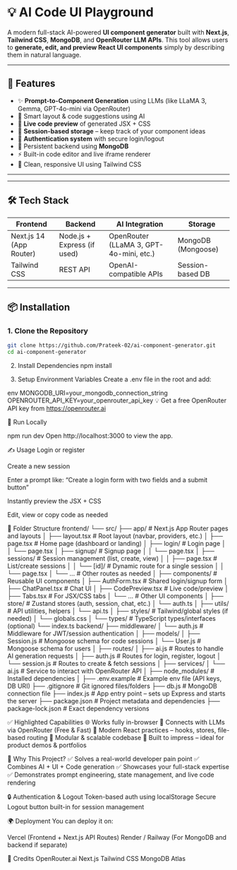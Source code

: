 # 💡 AI Code UI Playground

A modern full-stack AI-powered **UI component generator** built with **Next.js**, **Tailwind CSS**, **MongoDB**, and **OpenRouter LLM APIs**. This tool allows users to **generate, edit, and preview React UI components** simply by describing them in natural language.

---

## 🚀 Features

- ✨ **Prompt-to-Component Generation** using LLMs (like LLaMA 3, Gemma, GPT-4o-mini via OpenRouter)
- 🧠 Smart layout & code suggestions using AI
- 🎨 **Live code preview** of generated JSX + CSS
- 💾 **Session-based storage** – keep track of your component ideas
- 🔐 **Authentication system** with secure login/logout
- 📁 Persistent backend using **MongoDB**
- ⚡ Built-in code editor and live iframe renderer
- 🌙 Clean, responsive UI using Tailwind CSS

---


---

## 🛠️ Tech Stack

| Frontend          | Backend          | AI Integration        | Storage         |
|-------------------|------------------|------------------------|-----------------|
| Next.js 14 (App Router) | Node.js + Express (if used) | OpenRouter (LLaMA 3, GPT-4o-mini, etc.) | MongoDB (Mongoose) |
| Tailwind CSS      | REST API         | OpenAI-compatible APIs | Session-based DB |

---

## 📦 Installation

### 1. Clone the Repository

```bash
git clone https://github.com/Prateek-02/ai-component-generator.git
cd ai-component-generator
```

2. Install Dependencies
npm install

3. Setup Environment Variables
Create a .env file in the root and add:

env
MONGODB_URI=your_mongodb_connection_string
OPENROUTER_API_KEY=your_openrouter_api_key
💡 Get a free OpenRouter API key from https://openrouter.ai

🧪 Run Locally

npm run dev
Open http://localhost:3000 to view the app.

✍️ Usage
Login or register

Create a new session

Enter a prompt like:
“Create a login form with two fields and a submit button”

Instantly preview the JSX + CSS

Edit, view or copy code as needed


📂 Folder Structure
frontend/
└── src/
    ├── app/                # Next.js App Router pages and layouts
    │   ├── layout.tsx      # Root layout (navbar, providers, etc.)
    │   ├── page.tsx        # Home page (dashboard or landing)
    │   ├── login/          # Login page
    │   │   └── page.tsx
    │   ├── signup/         # Signup page
    │   │   └── page.tsx
    │   ├── sessions/       # Session management (list, create, view)
    │   │   ├── page.tsx    # List/create sessions
    │   │   └── [id]/       # Dynamic route for a single session
    │   │       └── page.tsx
    │   └── ...             # Other routes as needed
    │
    ├── components/         # Reusable UI components
    │   ├── AuthForm.tsx    # Shared login/signup form
    │   ├── ChatPanel.tsx   # Chat UI
    │   ├── CodePreview.tsx # Live code/preview
    │   ├── Tabs.tsx        # For JSX/CSS tabs
    │   └── ...             # Other UI components
    │
    ├── store/              # Zustand stores (auth, session, chat, etc.)
    │   └── auth.ts
    │
    ├── utils/              # API utilities, helpers
    │   └── api.ts
    │
    ├── styles/             # Tailwind/global styles (if needed)
    │   └── globals.css
    │
    └── types/              # TypeScript types/interfaces (optional)
        └── index.ts
backend/
├── middleware/
│   └── auth.js                  # Middleware for JWT/session authentication
│
├── models/
│   ├── Session.js               # Mongoose schema for code sessions
│   └── User.js                  # Mongoose schema for users
│
├── routes/
│   ├── ai.js                    # Routes to handle AI generation requests
│   ├── auth.js                  # Routes for login, register, logout
│   └── session.js               # Routes to create & fetch sessions
│
├── services/
│   └── ai.js                    # Service to interact with OpenRouter API
│
├── node_modules/                # Installed dependencies
│
├── .env.example                 # Example env file (API keys, DB URI)
├── .gitignore                  # Git ignored files/folders
├── db.js                        # MongoDB connection file
├── index.js                     # App entry point – sets up Express and starts the server
├── package.json                 # Project metadata and dependencies
├── package-lock.json            # Exact dependency versions



✅ Highlighted Capabilities
🌐 Works fully in-browser
🔗 Connects with LLMs via OpenRouter (Free & Fast)
📘 Modern React practices – hooks, stores, file-based routing
🧩 Modular & scalable codebase
💼 Built to impress – ideal for product demos & portfolios

🎯 Why This Project?
✅ Solves a real-world developer pain point
✅ Combines AI + UI + Code generation
✅ Showcases your full-stack expertise
✅ Demonstrates prompt engineering, state management, and live code rendering

🔒 Authentication & Logout
Token-based auth using localStorage
Secure Logout button built-in for session management

🌍 Deployment
You can deploy it on:

Vercel (Frontend + Next.js API Routes)
Render / Railway (For MongoDB and backend if separate)

🧠 Credits
OpenRouter.ai
Next.js
Tailwind CSS
MongoDB Atlas



